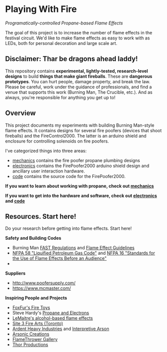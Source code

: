 # Playing With Fire

*Programatically-controlled Propane-based Flame Effects*

The goal of this project is to increase the number of flame effects in the festival circuit. We'd like to make flame effects as easy to work with as LEDs, both for personal decoration and large scale art.


## Disclaimer: Thar be dragons ahead laddy!

This repository contains **experimental, lightly-tested, research-level designs** to build **things that make giant fireballs**. These are **dangerous prototypes**. You can hurt people, damage property, and break the law. Please be careful, work under the guidance of professionals, and find a venue that supports this work (Burning Man, The Crucible, etc.). And as always, you're responsible for anything you get up to!

## Overview

This project documents my experiments with building Burning Man-style flame effects. It contains designs for several fire poofers (devices that shoot fireballs) and the FireControl2000. The latter is an arduino shield and enclosure for controlling solenoids on fire poofers.

 I've categorized things into three areas:

- [mechanics](/mechanics/README.md) contains the fire poofer propane plumbing designs
- [electronics](/electronics/README.md) contains the FirePoofer2000 arduino shield design and ancillary user interaction hardware.
- [code](/code/README.md) contains the source code for the FirePoofer2000.

**If you want to learn about working with propane, check out [mechanics](/mechanics/README.md)**

**If you want to get into the hardware and software, check out [electronics](/electronics/README.md) and [code](/code/README.md)**


## Resources. Start here! 

Do your research before getting into flame effects. Start here!

**Safety and Building Codes**
- Burning Man [FAST Regulations](https://burningman.org/event/art-performance/fire-art-guidelines/approval-process-for-fire-art/) and [Flame Effect Guidelines](https://burningman.org/event/art-performance/fire-art-guidelines/flame-effects/)
- [NFPA 58 "Liquified Petroleum Gas Code"](http://www.nfpa.org/codes-and-standards/all-codes-and-standards/list-of-codes-and-standards/detail?code=58) and [NFPA 16 "Standards for the Use of Flame Effects Before an Audience"](http://www.nfpa.org/codes-and-standards/all-codes-and-standards/list-of-codes-and-standards/detail?code=160)
-

**Suppliers**
- http://www.poofersupply.com/
- https://www.mcmaster.com/


**Inspiring People and Projects**
- [FoxFur's Fire Toys](https://foxfuramused.com/2011/10/12/fire-toys/)
- Steve Hardy's [Propane and Electrons](https://propaneandelectrons.com/)
- [LeMaitre's alcohol-based flame effects](http://www.lemaitreusa.com/p/Wave-Flame/--GRUD1G6cTo)
- [Site 3 Fire Arts (Toronto)](http://site3firearts.ca/)
- [Ardent Heavy Industries](http://www.ardentheavyindustries.com/) and [Interpretive Arson](http://www.interpretivearson.com/)
- [Arsonic Creations](http://www.arsoniccreations.com/)
- [FlameThrower Gallery](http://www.matisse.net/flamethrower/)
- [Thor Productions](http://thorproductions.com/thor/photos.html)
